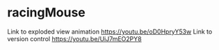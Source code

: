# racingMouse

Link to exploded view animation https://youtu.be/oD0HpryY53w
Link to version control https://youtu.be/UiJ7mEO2PY8
